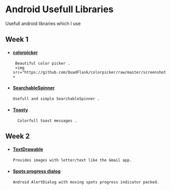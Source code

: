# Android Usefull Libraries
Usefull android libraries which I use


## Week 1

*  #### [colorpicker](https://github.com/QuadFlask/colorpicker)      
        Beautiful color picker .
        <img src="https://github.com/QuadFlask/colorpicker/raw/master/screenshot/screenshot.png" >

*  #### [SearchableSpinner](https://github.com/miteshpithadiya/SearchableSpinner)      
       Usefull and simple SearchableSpinner .

*  #### [Toasty](https://github.com/GrenderG/Toasty)     
         Colorfull toast messages .

## Week 2

*  #### [TextDrawable](https://github.com/amulyakhare/TextDrawable)   
       Provides images with letter/text like the Gmail app.

*  #### [Spots progress dialog](https://github.com/d-max/spots-dialog)   
       Android AlertDialog with moving spots progress indicator packed.











 
